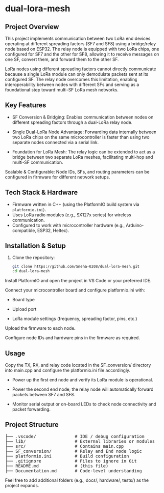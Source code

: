 # dual-lora-mesh

## Project Overview  
This project implements communication between two LoRa end devices operating at different spreading factors (SF7 and SF8) using a bridge/relay node based on ESP32. The relay node is equipped with two LoRa chips, one configured for SF7 and the other for SF8, allowing it to receive messages on one SF, convert them, and forward them to the other SF.

LoRa nodes using different spreading factors cannot directly communicate because a single LoRa module can only demodulate packets sent at its configured SF. The relay node overcomes this limitation, enabling interoperability between nodes with different SFs and serving as a foundational step toward multi-SF LoRa mesh networks.

## Key Features  
- SF Conversion & Bridging: Enables communication between nodes on different spreading factors through a dual-LoRa relay node.

- Single Dual-LoRa Node Advantage: Forwarding data internally between two LoRa chips on the same microcontroller is faster than using two separate nodes connected via a serial link.

- Foundation for LoRa Mesh: The relay logic can be extended to act as a bridge between two separate LoRa meshes, facilitating multi-hop and multi-SF communication.

Scalable & Configurable: Node IDs, SFs, and routing parameters can be configured in firmware for different network setups.
## Tech Stack & Hardware  
- Firmware written in C++ (using the PlatformIO build system via `platformio.ini`).  
- Uses LoRa radio modules (e.g., SX127x series) for wireless communication.  
- Configured to work with microcontroller hardware (e.g., Arduino-compatible, ESP32, Heltec).  

## Installation & Setup  
1. Clone the repository:  
   ```bash
   git clone https://github.com/Sneha-0208/dual-lora-mesh.git
   cd dual-lora-mesh
Install PlatformIO and open the project in VS Code or your preferred IDE.

Connect your microcontroller board and configure platformio.ini with:

- Board type

- Upload port

- LoRa module settings (frequency, spreading factor, pins, etc.)

Upload the firmware to each node.

Configure node IDs and hardware pins in the firmware as required.
## Usage
Copy the TX, RX, and relay code located in the SF_conversion/ directory into main.cpp and configure the platformio.ini file accordingly.
- Power up the first end node and verify its LoRa module is operational.

- Power the second end node; the relay node will automatically forward packets between SF7 and SF8.

- Monitor serial output or on-board LEDs to check node connectivity and packet forwarding.

## Project Structure
<pre>
├── .vscode/               # IDE / debug configuration  
├── lib/                   # External libraries or modules  
├── src/                   # Contains main.cpp  
├── SF_conversion/         # Relay and End node logic  
├── platformio.ini         # Build configuration  
├── .gitignore             # Files to ignore in Git  
├── README.md              # (this file)  
├── Documentation.md       # Code-level understanding
</pre>


Feel free to add additional folders (e.g., docs/, hardware/, tests/) as the project expands.
